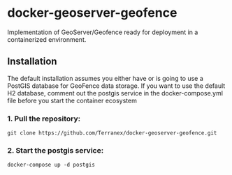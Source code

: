 # docker-geoserver-geofence
Implementation of GeoServer/Geofence ready for deployment in a containerized environment.

## Installation
The default installation assumes you either have or is going to use a PostGIS database for GeoFence data storage. 
If you want to use the default H2 database, comment out the postgis service in the docker-compose.yml file before you start the container ecosystem

### 1. Pull the repository:
`git clone https://github.com/Terranex/docker-geoserver-geofence.git`

### 2. Start the postgis service:
`docker-compose up -d postgis`
